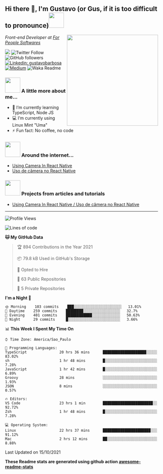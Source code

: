 <h2>Hi there 👋, I'm Gustavo (or Gus, if it is too difficult to pronounce)<img src="https://media.giphy.com/media/RMAnPMLrnOVhWuvusR/giphy.gif" width="50"></h2>
<img src="https://media.giphy.com/media/bi6RQ5x3tqoSI/giphy.gif" align="right" width="300">
<p><em>Front-end Developer at <a href="https://forpeople.io/">For People Softwares</a>
</em></p>

![](https://visitor-badge.glitch.me/badge?page_id=gusbdev.gusbdev)
![Twitter Follow](https://img.shields.io/twitter/follow/GustavoBFig?label=Follow)
![GitHub followers](https://img.shields.io/github/followers/gusbdev?label=Follow&style=social)
[![Linkedin: gustavobarbosa](https://img.shields.io/badge/-Gustavo%20Barbosa-blue?style=flat-square&logo=Linkedin&logoColor=white&link=https://www.linkedin.com/in/gustavo-barbosa-4a457178/?locale=en_US)](https://www.linkedin.com/in/gustavo-barbosa-figueiredo/?locale=en_US)
[![Medium](https://img.shields.io/badge/-Gustavo%20Barbosa-black?style=flat-square&logo=Medium&logoColor=white&link=https://gusbdev.medium.com/)](https://gusbdev.medium.com/)
![Waka Readme](https://github.com/anmol098/anmol098/workflows/Waka%20Readme/badge.svg)

### <img src="https://media.giphy.com/media/JmPabUqU22FAbQYkzN/giphy.gif?cid=ecf05e47q7yo25g6s5nej8umf3mb3j381wfsxdgh38ozfxmn&rid=giphy.gif&ct=s" width="50"> A little more about me...  

- 🌱 I’m currently learning TypeScript, Node JS
- :computer: I’m currently using Linux Mint "Uma"
- ⚡ Fun fact: No coffee, no code

### <img src="https://media.giphy.com/media/J5G9LaVDOHjPXWiPpM/giphy.gif?cid=ecf05e4754h7jyq8sg2agqh6e4osqtfrgpe9vqbv359lhy35&rid=giphy.gif&ct=s" width="50"> Around the internet...
- [Using Camera In React Native](https://gusbdev.medium.com/using-camera-in-react-native-370a2569ccd4)
- [Uso de câmera no React Native](https://gusbdev.medium.com/uso-de-c%C3%A2mera-no-react-native-3917ef1de182)

### <img src="https://media.giphy.com/media/LRUSX9oaSmuKW3n4Ax/giphy.gif" width="50"> Projects from articles and tutorials
- [Using Camera In React Native / Uso de câmera no React Native](https://github.com/gusbdev/AwesomeCamera)

---
<!--START_SECTION:waka-->
![Profile Views](http://img.shields.io/badge/Profile%20Views-1-blue)

![Lines of code](https://img.shields.io/badge/From%20Hello%20World%20I%27ve%20Written-640132%20lines%20of%20code-blue)

**🐱 My GitHub Data** 

> 🏆 894 Contributions in the Year 2021
 > 
> 📦 79.8 kB Used in GitHub's Storage 
 > 
> 💼 Opted to Hire
 > 
> 📜 63 Public Repositories 
 > 
> 🔑 5 Private Repositories  
 > 
**I'm a Night 🦉** 

```text
🌞 Morning    103 commits    ███░░░░░░░░░░░░░░░░░░░░░░   13.01% 
🌆 Daytime    259 commits    ████████░░░░░░░░░░░░░░░░░   32.7% 
🌃 Evening    401 commits    ████████████░░░░░░░░░░░░░   50.63% 
🌙 Night      29 commits     █░░░░░░░░░░░░░░░░░░░░░░░░   3.66%

```


📊 **This Week I Spent My Time On** 

```text
⌚︎ Time Zone: America/Sao_Paulo

💬 Programming Languages: 
TypeScript               20 hrs 36 mins      ████████████████████░░░░░   83.02% 
sh                       1 hr 48 mins        █░░░░░░░░░░░░░░░░░░░░░░░░   7.28% 
JavaScript               1 hr 42 mins        █░░░░░░░░░░░░░░░░░░░░░░░░   6.89% 
Groovy                   28 mins             ░░░░░░░░░░░░░░░░░░░░░░░░░   1.93% 
JSON                     8 mins              ░░░░░░░░░░░░░░░░░░░░░░░░░   0.57%

🔥 Editors: 
VS Code                  23 hrs 1 min        ███████████████████████░░   92.72% 
Zsh                      1 hr 48 mins        █░░░░░░░░░░░░░░░░░░░░░░░░   7.28%

💻 Operating System: 
Linux                    22 hrs 37 mins      ██████████████████████░░░   91.12% 
Mac                      2 hrs 12 mins       ██░░░░░░░░░░░░░░░░░░░░░░░   8.88%

```


 Last Updated on 15/10/2021
<!--END_SECTION:waka-->

**These Readme stats are generated using github action [awesome-readme-stats](https://github.com/anmol098/waka-readme-stats)**
